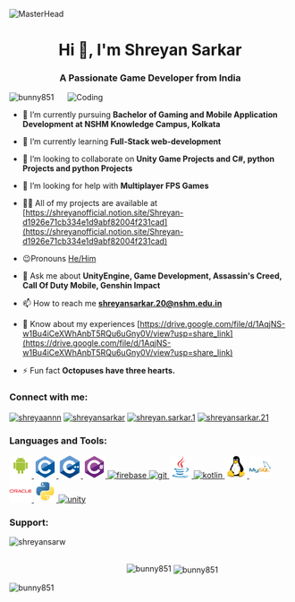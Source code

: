 ![MasterHead](https://user-images.githubusercontent.com/10498744/210012254-234538ff-d198-48aa-8964-37e6fd45d227.gif)
<h1 align="center">Hi 👋, I'm Shreyan Sarkar</h1>
<h3 align="center">A Passionate Game Developer from India</h3>
<img align="right" alt="Coding" width="400" src="https://cdn.dribbble.com/users/1162077/screenshots/3848914/programmer.gif">

<p align="left"> <img src="https://komarev.com/ghpvc/?username=bunny851&label=Profile%20views&color=0e75b6&style=flat" alt="bunny851" /> </p>

- 🔭 I’m currently pursuing **Bachelor of Gaming and Mobile Application Development at NSHM Knowledge Campus, Kolkata**

- 🌱 I’m currently learning **Full-Stack web-development**

- 👯 I’m looking to collaborate on **Unity Game Projects and C#, python Projects and python Projects**

- 🤝 I’m looking for help with **Multiplayer FPS Games**

- 👨‍💻 All of my projects are available at [https://shreyanofficial.notion.site/Shreyan-d1926e71cb334e1d9abf82004f231cad](https://shreyanofficial.notion.site/Shreyan-d1926e71cb334e1d9abf82004f231cad)

- 😉Pronouns [He/Him](He/Him)

- 💬 Ask me about **UnityEngine, Game Development, Assassin's Creed, Call Of Duty Mobile, Genshin Impact**

- 📫 How to reach me **shreyansarkar.20@nshm.edu.in**

- 📄 Know about my experiences [https://drive.google.com/file/d/1AqjNS-w1Bu4iCeXWhAnbT5RQu6uGny0V/view?usp=share_link](https://drive.google.com/file/d/1AqjNS-w1Bu4iCeXWhAnbT5RQu6uGny0V/view?usp=share_link)

- ⚡ Fun fact **Octopuses have three hearts.**

<h3 align="left">Connect with me:</h3>
<p align="left">
<a href="https://twitter.com/shreyaannn" target="blank"><img align="center" src="https://raw.githubusercontent.com/rahuldkjain/github-profile-readme-generator/master/src/images/icons/Social/twitter.svg" alt="shreyaannn" height="30" width="40" /></a>
<a href="https://linkedin.com/in/shreyansarkar" target="blank"><img align="center" src="https://raw.githubusercontent.com/rahuldkjain/github-profile-readme-generator/master/src/images/icons/Social/linked-in-alt.svg" alt="shreyansarkar" height="30" width="40" /></a>
<a href="https://fb.com/shreyan.sarkar.1" target="blank"><img align="center" src="https://raw.githubusercontent.com/rahuldkjain/github-profile-readme-generator/master/src/images/icons/Social/facebook.svg" alt="shreyan.sarkar.1" height="30" width="40" /></a>
<a href="https://instagram.com/shreyansarkar.21" target="blank"><img align="center" src="https://raw.githubusercontent.com/rahuldkjain/github-profile-readme-generator/master/src/images/icons/Social/instagram.svg" alt="shreyansarkar.21" height="30" width="40" /></a>
</p>

<h3 align="left">Languages and Tools:</h3>
<p align="left"> <a href="https://developer.android.com" target="_blank" rel="noreferrer"> <img src="https://raw.githubusercontent.com/devicons/devicon/master/icons/android/android-original-wordmark.svg" alt="android" width="40" height="40"/> </a> <a href="https://www.cprogramming.com/" target="_blank" rel="noreferrer"> <img src="https://raw.githubusercontent.com/devicons/devicon/master/icons/c/c-original.svg" alt="c" width="40" height="40"/> </a> <a href="https://www.w3schools.com/cpp/" target="_blank" rel="noreferrer"> <img src="https://raw.githubusercontent.com/devicons/devicon/master/icons/cplusplus/cplusplus-original.svg" alt="cplusplus" width="40" height="40"/> </a> <a href="https://www.w3schools.com/cs/" target="_blank" rel="noreferrer"> <img src="https://raw.githubusercontent.com/devicons/devicon/master/icons/csharp/csharp-original.svg" alt="csharp" width="40" height="40"/> </a> <a href="https://firebase.google.com/" target="_blank" rel="noreferrer"> <img src="https://www.vectorlogo.zone/logos/firebase/firebase-icon.svg" alt="firebase" width="40" height="40"/> </a> <a href="https://git-scm.com/" target="_blank" rel="noreferrer"> <img src="https://www.vectorlogo.zone/logos/git-scm/git-scm-icon.svg" alt="git" width="40" height="40"/> </a> <a href="https://www.java.com" target="_blank" rel="noreferrer"> <img src="https://raw.githubusercontent.com/devicons/devicon/master/icons/java/java-original.svg" alt="java" width="40" height="40"/> </a> <a href="https://kotlinlang.org" target="_blank" rel="noreferrer"> <img src="https://www.vectorlogo.zone/logos/kotlinlang/kotlinlang-icon.svg" alt="kotlin" width="40" height="40"/> </a> <a href="https://www.linux.org/" target="_blank" rel="noreferrer"> <img src="https://raw.githubusercontent.com/devicons/devicon/master/icons/linux/linux-original.svg" alt="linux" width="40" height="40"/> </a> <a href="https://www.mysql.com/" target="_blank" rel="noreferrer"> <img src="https://raw.githubusercontent.com/devicons/devicon/master/icons/mysql/mysql-original-wordmark.svg" alt="mysql" width="40" height="40"/> </a> <a href="https://www.oracle.com/" target="_blank" rel="noreferrer"> <img src="https://raw.githubusercontent.com/devicons/devicon/master/icons/oracle/oracle-original.svg" alt="oracle" width="40" height="40"/> </a> <a href="https://www.python.org" target="_blank" rel="noreferrer"> <img src="https://raw.githubusercontent.com/devicons/devicon/master/icons/python/python-original.svg" alt="python" width="40" height="40"/> </a> <a href="https://unity.com/" target="_blank" rel="noreferrer"> <img src="https://www.vectorlogo.zone/logos/unity3d/unity3d-icon.svg" alt="unity" width="40" height="40"/> </a> </p>

<h3 align="left">Support:</h3>
<p><a href="https://www.buymeacoffee.com/shreyansarw"> <img align="left" src="https://cdn.buymeacoffee.com/buttons/v2/default-yellow.png" height="50" width="210" alt="shreyansarw" /></a></p><br><br>

<p><img align="left" src="https://github-readme-stats.vercel.app/api/top-langs?username=bunny851&show_icons=true&locale=en&layout=compact" alt="bunny851" /></p>

<p>&nbsp;<img align="center" src="https://github-readme-stats.vercel.app/api?username=bunny851&show_icons=true&locale=en" alt="bunny851" /></p>

<p><img align="center" src="https://github-readme-streak-stats.herokuapp.com/?user=bunny851&" alt="bunny851" /></p>
